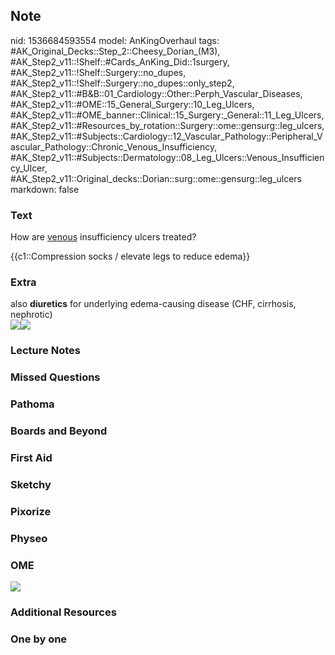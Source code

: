 ## Note
nid: 1536684593554
model: AnKingOverhaul
tags: #AK_Original_Decks::Step_2::Cheesy_Dorian_(M3), #AK_Step2_v11::!Shelf::#Cards_AnKing_Did::1surgery, #AK_Step2_v11::!Shelf::Surgery::no_dupes, #AK_Step2_v11::!Shelf::Surgery::no_dupes::only_step2, #AK_Step2_v11::#B&B::01_Cardiology::Other::Perph_Vascular_Diseases, #AK_Step2_v11::#OME::15_General_Surgery::10_Leg_Ulcers, #AK_Step2_v11::#OME_banner::Clinical::15_Surgery:_General::11_Leg_Ulcers, #AK_Step2_v11::#Resources_by_rotation::Surgery::ome::gensurg::leg_ulcers, #AK_Step2_v11::#Subjects::Cardiology::12_Vascular_Pathology::Peripheral_Vascular_Pathology::Chronic_Venous_Insufficiency, #AK_Step2_v11::#Subjects::Dermatology::08_Leg_Ulcers::Venous_Insufficiency_Ulcer, #AK_Step2_v11::Original_decks::Dorian::surg::ome::gensurg::leg_ulcers
markdown: false

### Text
How are <u>venous</u> insufficiency ulcers treated?
<div>
  {{c1::Compression socks / elevate legs to reduce edema}}
</div>

### Extra
<div>
  also <b>diuretics</b> for underlying edema-causing disease (CHF,
  cirrhosis, nephrotic)
</div><img src="120132_Leg%20Ulcers_091217-edit.png"><img src=
"paste-1621212715286529.jpg">

### Lecture Notes


### Missed Questions


### Pathoma


### Boards and Beyond


### First Aid


### Sketchy


### Pixorize


### Physeo


### OME
<div class="ome-widget">
  <a href=
  "https://onlinemeded.org/spa/surgery-general/leg-ulcers/acquire?ref=anki">
  <img src="_OME_AnkiFlashcards_Lesson_3.png"></a>
</div>

### Additional Resources


### One by one

